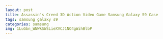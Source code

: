 ```yaml
---
layout: post
title: Assassin's Creed 3D Action Video Game Samsung Galaxy S9 Case
tags: samsung galaxy s9
categories: samsung
img: 1LuGbn_WNWkSWSLieXVCJ1NO4gWihBlbP
---
```

